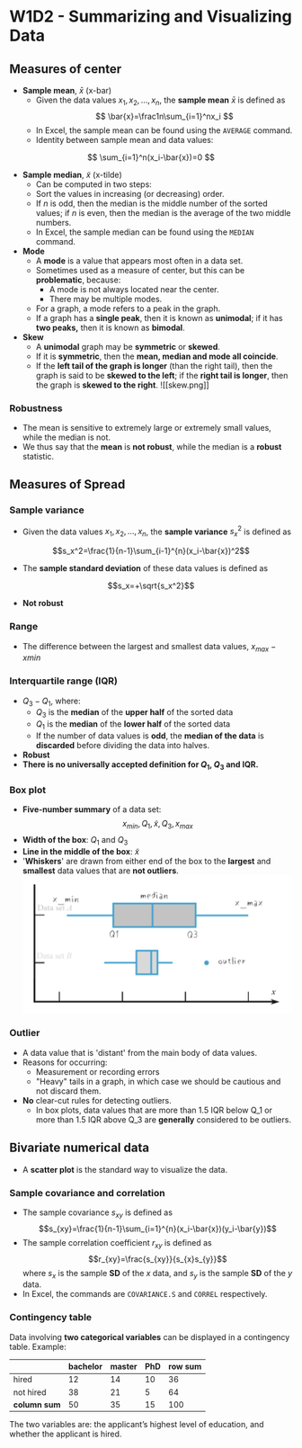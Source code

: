 # W1D2 - Summarizing and Visualizing Data

## Measures of center

- **Sample mean**, $\bar{x}$ (x-bar)
    - Given the data values $x_1, x_2, \dots, x_n$, the **sample mean** $\bar{x}$ is defined as $$ \bar{x}=\frac1n\sum_{i=1}^nx_i $$
    - In Excel, the sample mean can be found using the `AVERAGE` command.
    - Identity between sample mean and data values:

$$
\sum_{i=1}^n(x_i-\bar{x})=0
$$

- **Sample median**, $\tilde{x}$ (x-tilde)
    - Can be computed in two steps:
    - Sort the values in increasing (or decreasing) order.
    - If $n$ is odd, then the median is the middle number of the sorted values; if $n$ is even, then the median is the average of the two middle numbers.
    - In Excel, the sample median can be found using the `MEDIAN` command.
- **Mode**
    - A **mode** is a value that appears most often in a data set.
    - Sometimes used as a measure of center, but this can be **problematic**, because:
        - A mode is not always located near the center.
        - There may be multiple modes.
    - For a graph, a mode refers to a peak in the graph.
    - If a graph has a **single peak**, then it is known as **unimodal**; if it has **two peaks,** then it is known as **bimodal**.
- **Skew**
    - A **unimodal** graph may be **symmetric** or **skewed**.
    - If it is **symmetric**, then the **mean, median and mode all coincide**.
    - If the **left tail of the graph is longer** (than the right tail), then the graph is said to be **skewed to the left**; if the **right tail is longer**, then the graph is **skewed to the right**.
    ![[skew.png]]

### Robustness

- The mean is sensitive to extremely large or extremely small values, while the median is not.
- We thus say that the **mean** is **not robust**, while the median is a **robust** statistic.

## Measures of Spread

### Sample variance

- Given the data values $x_1, x_2, \dots, x_n$, the **sample variance** $s_x^2$ is defined as

$$s_x^2=\frac{1}{n-1}\sum_{i-1}^{n}(x_i-\bar{x})^2$$

- The **sample standard deviation** of these data values is defined as

$$s_x=+\sqrt{s_x^2}$$

- **Not robust**

### Range

- The difference between the largest and smallest data values, $x_{max}-x{min}$

### Interquartile range (IQR)

- $Q_3-Q_1$, where:
    - $Q_3$ is the **median** of the **upper half** of the sorted data
    - $Q_1$ is the **median** of the **lower half** of the sorted data
    - If the number of data values is **odd**, the **median of the data** is **discarded** before dividing the data into halves.
- **Robust**
- **There is no universally accepted definition for $Q_1$, $Q_3$ and IQR.**

### Box plot

- **Five-number summary** of a data set:
$$x_{min}, Q_1, \tilde{x}, Q_3, x_{max}$$
- **Width of the box**: $Q_1$ and $Q_3$
- **Line in the middle of the box**: $\tilde{x}$
- '**Whiskers**' are drawn from either end of the box to the **largest** and **smallest** data values that are **not outliers**.
![image](ref/boxPlot.png)

### Outlier

- A data value that is 'distant' from the main body of data values.
- Reasons for occurring:
    - Measurement or recording errors
    - "Heavy" tails in a graph, in which case we should be cautious and not discard them.
- **No** clear-cut rules for detecting outliers.
    - In box plots, data values that are more than 1.5 IQR below Q_1 or more than 1.5 IQR above Q_3 are **generally** considered to be outliers.

## Bivariate numerical data

- A **scatter plot** is the standard way to visualize the data.

### Sample covariance and correlation

- The sample covariance $s_{xy}$ is defined as
$$s_{xy}=\frac{1}{n-1}\sum_{i=1}^{n}(x_i-\bar{x})(y_i-\bar{y})$$
- The sample correlation coefficient $r_{xy}$ is defined as
$$r_{xy}=\frac{s_{xy}}{s_{x}s_{y}}$$
where $s_x$ is the sample **SD** of the $x$ data, and $s_y$ is the sample **SD** of the $y$ data.
- In Excel, the commands are `COVARIANCE.S` and `CORREL` respectively.

### Contingency table

Data involving **two categorical variables** can be displayed in a contingency table.
Example:

|                | bachelor | master | PhD | row sum |
| -------------- | -------- | ------ | --- | ------- |
| hired          | 12       | 14     | 10  | 36      |
| not hired      | 38       | 21     | 5   | 64      |
| **column sum** | 50       | 35     | 15  | 100     |

The two variables are: the applicant’s highest level of education, and whether the applicant is hired.
